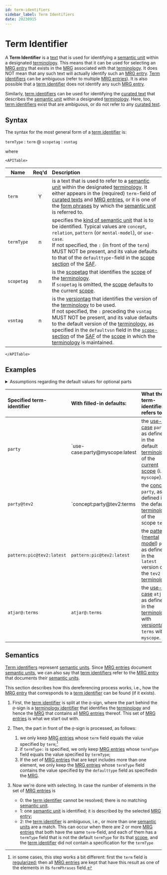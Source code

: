 ```yaml
---
id: term-identifiers
sidebar_label: Term Identifiers
date: 20230915
---
```

# Term Identifier

A **Term Identifier** is a [text](identifier@) that is used for identifying a [semantic unit](@) within a designated [terminology](@). This means that it can be used for selecting an [MRG entry](@) that exists in the [MRG](@) associated with that [terminology](@). It does NOT mean that any such text will actually identify such an [MRG entry](@). [Term identifiers](@) can be ambiguous (refer to multiple [MRG entries](@)). It is also possible that a [term identifier](@) does not identify any such [MRG entry](@). 

Similarly, [term identifiers](@) can be used for identifying the [curated text](@) that describes the [semantic unit](@) within a designated [terminology](@). Here, too, [term identifiers](@) exist that are ambiguous, or do not refer to any [curated text](@).

## Syntax

The syntax for the most general form of a [term identifier](@) is:

`termType` : `term` @ `scopetag` : `vsntag`

where

```mdx-code-block
<APITable>
```

| Name      | Req'd | Description |
| --------- | :---: | :---------- |
| `term`      | Y | is a text that is used to refer to a [semantic unit](@) within the designated [terminology](@). It either appears in the (required) `term`-field of [curated texts](@) and [MRG entries](@), or it is one of the [form phrases](@) by which the [semantic unit](@) is referred to. |
| `termType`  | n | specifies the [kind of semantic unit](term-type@) that is to be identified. Typical values are `concept`, `relation`, `pattern` (or `mental-model`), or `use-case`.<br/>If not specified, the `:` (in front of the `term`) MUST NOT be present, and its value defaults to that of the `defaulttype`-field in the [scope section](/docs/specs/files/saf#scope-section) of the [SAF](@). |
| `scopetag`  | n | is the [scopetag](@) that identifies the [scope](@) of the [terminology](@).<br/>If `scopetag` is omitted, the [scope](@) defaults to the current [scope](@). |
| `vsntag`    | n | is the [versiontag](@) that identifies the  version of the [terminology](@) to be used.<br/>If not specified, the `:` preceding the `vsntag` MUST NOT be present, and its value defaults to the default version of the [terminology](@), as specified in the `defaultvsn` field in the [`scope`-section](/docs/specs/files/saf#scope-section) of the [SAF](@) of the [scope](@) in which the [terminology](@) is maintained. |

```mdx-code-block
</APITable>
```

## Examples

<details>
  <summary>Assumptions regarding the default values for optional parts</summary>

- `tev2` is a [scopetag](@) that identifies the [scope](@) in which the [TEv2](@) [terminology](@) is being [curated](@).
- the default kind of [semantic unit](@) documented within `tev2` is `concept`.
- `terms` is a [vsntag](@) that identifies the [terminology](@) within `tev2` that consists of all [terms](@) that are [defined](@) within `tev2`.
- `terms` is the [vsntag](@) for the default [terminology](@) of `tev2`.
- `myscope` is a [scopetag](@) that identifies the current [scope](@).
- `latest` is the [vsntag](@) for the default [terminology](@) of `myscope`.
- the default kind of [semantic unit](@) documented within `myscope` is `use-case`.

</details>

| Specified term-identifier | With filled-in defaults:       | What the term-identifier refers to |
| :------------------------ | :----------------------------- | :--------------------------------- |
| `party`                   | `use-case:party@myscope:latest | the [use-case](@) `party`, as defined in the default [terminology](@) of the [current scope](@) (i.e., `myscope`). |
| `party@tev2`              | `concept:party@tev2:terms      | the [concept](@) `party`, as defined in the default [terminology](@) of the scope `tev2`. |
| `pattern:pic@tev2:latest` | `pattern:pic@tev2:latest`      | the [pattern](@) ([mental model](@)) `pic`, as defined in the `latest` version of the `tev2` [terminology](@). |
| `atjar@:terms`            | `atjar@:terms`                 | the [use-case](@) `atjar`, as defined in the [terminology](@) with [versiontag](@) `terms` within `myscope`. |

## Semantics

[Term identifiers](@) represent [semantic units](@). Since [MRG entries](@) document [semantic units](@), we can also say that [term identifiers](@) refer to the [MRG entry](@) that documents their [semantic units](@).

This section describes how this dereferencing process works, i.e., how the [MRG entry](@) that corresponds to a [term identifier](@) can be found (if it exists).

1. First, the [term identifier](@) is split at the `@`-sign, where the part behind the `@`-sign is a [terminology identifier](@) that identifies the [terminology](@) and hence the [MRG](@) that contains all [MRG entries](@) thereof. This set of [MRG entries](@) is what we start out with.

2. Then, the part in front of the `@`-sign is processed, as follows:
    1. we only keep [MRG entries](@) whose `term` field equals the value specified by `term`;[^3]
    2. if `termType:` is specified, we only keep [MRG entries](@) whose `termType` field equals the value specified by `termType`;
    3. If the set of [MRG entries](@) that are kept includes more than one element, we only keep the [MRG entries](@) whose `termType` field contains the value specified by the `defaulttype` field as specifiedin the [MRG](@).

3. Now we're done with selecting. In case the number of elements in the set of [MRG entries](@) is
    - 0: the [term identifier](@) cannot be resolved; there is no matching [semantic unit](@).
    - 1: one [semantic unit](@) is identified; it is described by the selected [MRG entry](@);
    - 2: the [term identifier](@) is ambiguous, i.e., or more than one [semantic units](@) are a match. This can occur when there are 2 or more [MRG entries](@) that both have the same `term`-field, and each of them has a `termType` field that is not the default `termType` for its that [scope](@), and the [term identifier](@) did not contain a specification for the `termType`

[^3]: in some cases, this step works a bit different: first the `term` field is [regularized](@); then all [MRG entries](@) are kept that have this result as one of the elements in its `formPhrases` field.